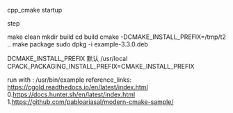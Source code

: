 cpp_cmake startup

step

make clean
mkdir build
cd build
cmake -DCMAKE_INSTALL_PREFIX=/tmp/t2 ..
make package
sudo dpkg -i example-3.3.0.deb

DCMAKE_INSTALL_PREFIX 默认 /usr/local
CPACK_PACKAGING_INSTALL_PREFIX=CMAKE_INSTALL_PREFIX


run with : /usr/bin/example
reference_links:
https://cgold.readthedocs.io/en/latest/index.html
0.https://docs.hunter.sh/en/latest/index.html
1.https://github.com/pabloariasal/modern-cmake-sample/